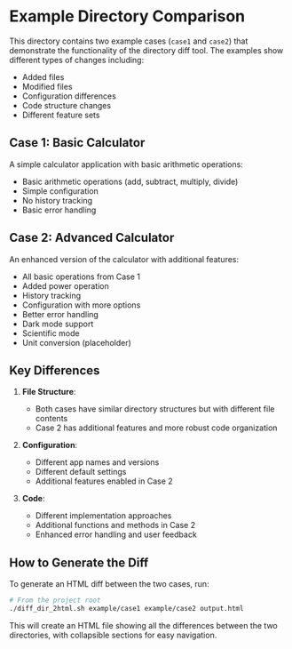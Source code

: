 # Example Directory Comparison

This directory contains two example cases (`case1` and `case2`) that demonstrate the functionality of the directory diff tool. The examples show different types of changes including:

- Added files
- Modified files
- Configuration differences
- Code structure changes
- Different feature sets

## Case 1: Basic Calculator

A simple calculator application with basic arithmetic operations:
- Basic arithmetic operations (add, subtract, multiply, divide)
- Simple configuration
- No history tracking
- Basic error handling

## Case 2: Advanced Calculator

An enhanced version of the calculator with additional features:
- All basic operations from Case 1
- Added power operation
- History tracking
- Configuration with more options
- Better error handling
- Dark mode support
- Scientific mode
- Unit conversion (placeholder)

## Key Differences

1. **File Structure**:
   - Both cases have similar directory structures but with different file contents
   - Case 2 has additional features and more robust code organization

2. **Configuration**:
   - Different app names and versions
   - Different default settings
   - Additional features enabled in Case 2

3. **Code**:
   - Different implementation approaches
   - Additional functions and methods in Case 2
   - Enhanced error handling and user feedback

## How to Generate the Diff

To generate an HTML diff between the two cases, run:

```bash
# From the project root
./diff_dir_2html.sh example/case1 example/case2 output.html
```

This will create an HTML file showing all the differences between the two directories, with collapsible sections for easy navigation.
